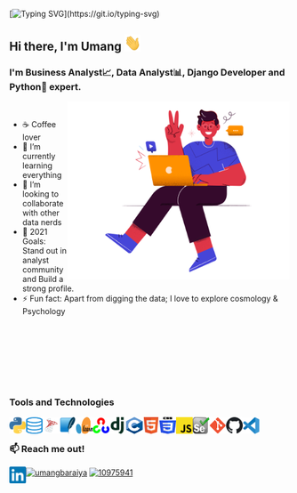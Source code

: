[![Typing SVG](https://readme-typing-svg.herokuapp.com?font=Nunito&size=35&center=true&vCenter=true&width=1000&height=80&lines=Namaste+%F0%9F%99%8F+;Welcome+to+Umang's+GitHub+profile...!)](https://git.io/typing-svg)


## Hi there, I'm Umang <img src="Media\waving-hand.gif" alt="hi" width="30px">

### I'm Business Analyst📈, Data Analyst📊, Django Developer and Python🐍 expert.


<img align="right" alt="GIF" src="https://github.com/umangbaraiya/umangbaraiya/blob/main/Media/Hi.png?raw=true" width="400" height="320" />

<br>

- ☕ Coffee lover
- 🌱 I’m currently learning everything
- 💞️ I’m looking to collaborate with other data nerds
- 🥅 2021 Goals: Stand out in analyst community and Build a strong profile. 
- ⚡ Fun fact: Apart from digging the data; I love to explore cosmology & Psychology

<br>
<br>
<br>
<br>
<br>
<br>

##

### Tools and Technologies

<img align="left" alt="python" height="30px" width="30px" src="https://raw.githubusercontent.com/umangbaraiya/umangbaraiya/main/Icons/python-icon.svg" />
<img align="left" alt="SQL" height="30px" width="30px" src="https://raw.githubusercontent.com/umangbaraiya/umangbaraiya/main/Icons/sql-server-icon-png-11368.png" />
<img align="left" alt="SQLserver" height="30px" width="30px" src="https://raw.githubusercontent.com/umangbaraiya/umangbaraiya/main/Icons/microsoft-sql-server.svg" />
<img align="left" alt="SQLiter" height="30px" width="30px" src="https://raw.githubusercontent.com/umangbaraiya/umangbaraiya/main/Icons/sqlite-icon.svg" />
<img align="left" alt="Scikit-learn" height="30px" width="30px" src="https://raw.githubusercontent.com/umangbaraiya/umangbaraiya/main/Icons/Scikit_learn_logo_small.svg" />
<img align="left" alt="OpenCV" height="30px" width="30px" src="https://raw.githubusercontent.com/umangbaraiya/umangbaraiya/main/Icons/opencv-icon.svg" />
<img align="left" alt="Django" height="30px" width="30px" src="https://raw.githubusercontent.com/umangbaraiya/umangbaraiya/main/Icons/djangoproject-icon.svg" />
<img align="left" alt="C" height="30px" width="30px" src="https://raw.githubusercontent.com/umangbaraiya/umangbaraiya/main/Icons/C_Programming_Language.svg" />
<img align="left" alt="HTML" height="30px" width="30px" src="https://raw.githubusercontent.com/umangbaraiya/umangbaraiya/main/Icons/w3_html5-icon.svg" />
<img align="left" alt="css" height="30px" width="30px" src="https://raw.githubusercontent.com/umangbaraiya/umangbaraiya/main/Icons/CSS3_logo_and_wordmark.svg" />
<img align="left" alt="JavaScript" height="30px" width="30px" src="https://raw.githubusercontent.com/umangbaraiya/umangbaraiya/main/Icons/Unofficial_JavaScript_logo_2.svg" />
<img align="left" alt="Selenium" height="30px" width="30px" src="https://raw.githubusercontent.com/umangbaraiya/umangbaraiya/main/Icons/selenium-logo.svg" />
<img align="left" alt="Git" height="30px" width="30px" src="https://raw.githubusercontent.com/umangbaraiya/umangbaraiya/main/Icons/Git_icon.svg" />
<img align="left" alt="GitHub" height="30px" width="30px" src="https://raw.githubusercontent.com/umangbaraiya/umangbaraiya/main/Icons/Octicons-mark-github.svg" />
<img align="left" alt="GitHub" height="30px" width="30px" src="https://raw.githubusercontent.com/umangbaraiya/umangbaraiya/main/Icons/visual-studio-code-1.svg" />

<br>

##

### :mailbox: Reach me out!

<p align="left">
<a href="https://linkedin.com/in/umang-baraiya" target="blank"><img align="left" alt="Linkedin" height="30px" width="30px" src="https://raw.githubusercontent.com/umangbaraiya/umangbaraiya/main/Icons/linkedin-icon.svg" /></a>
<a href="https://twitter.com/umangbaraiya" target="blank"><img align="center" src="https://raw.githubusercontent.com/rahuldkjain/github-profile-readme-generator/master/src/images/icons/Social/twitter.svg" alt="umangbaraiya" height="30" width="30" /></a>
<a href="https://stackoverflow.com/users/10975941" target="blank"><img align="center" src="https://raw.githubusercontent.com/rahuldkjain/github-profile-readme-generator/master/src/images/icons/Social/stack-overflow.svg" alt="10975941" height="30" width="30" /></a>
</p>

<!--
**umangbaraiya/umangbaraiya** is a ✨ _special_ ✨ repository because its `README.md` (this file) appears on your GitHub profile.

Here are some ideas to get you started:

- 🔭 I’m currently working on ...
- 🌱 I’m currently learning ...
- 👯 I’m looking to collaborate on ...
- 🤔 I’m looking for help with ...
- 💬 Ask me about ...
- 📫 How to reach me: ...
- 😄 Pronouns: ...
- ⚡ Fun fact: ...
-->
